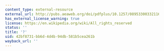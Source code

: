 ```yaml
---
content_type: external-resource
external_url: http://pubs.aeaweb.org/doi/pdfplus/10.1257/089533003321164976
has_external_license_warning: true
license: https://en.wikipedia.org/wiki/All_rights_reserved
status: ''
title: '?'
uid: 42bf8731-bb6d-4d4b-94db-581b5cea261b
wayback_url: ''
---
```

